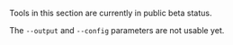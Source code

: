 Tools in this section are currently in public beta status. 

The ```--output``` and ```--config``` parameters are not usable yet. 

